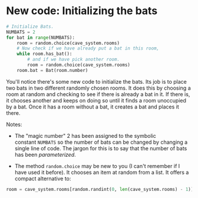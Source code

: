# New code: Initializing the bats

```python
# Initialize Bats.
NUMBATS = 2
for bat in range(NUMBATS):
    room = random.choice(cave_system.rooms)
    # Now check if we have already put a bat in this room,
    while room.has_bat():
        # and if we have pick another room.
        room = random.choice(cave_system.rooms)
    room.bat = Bat(room.number)
```

You'll notice there's some new code to initialize the bats. Its job is
to place two bats in two different randomly chosen rooms. It does this
by choosing a room at random and checking to see if there is already a
bat in it. If there is, it chooses another and keeps on doing so until it
finds a room unoccupied by a bat. Once it has a room without a bat, it
creates a bat and places it there.

Notes:

-   The "magic number" 2 has been assigned to the symbolic
    constant `NUMBATS` so the number of bats can be changed by changing
    a single line of code. The jargon for this is to say that the number
    of bats has been _parameterized_.

-   The method `random.choice` may be new to you (I can't remember if I
    have used it before). It chooses an item at random from a list. It
    offers a compact alternative to:

```python
room = cave_system.rooms[random.randint(0, len(cave_system.rooms) - 1)]
```